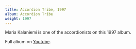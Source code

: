 ```yaml
---
title: Accordion Tribe, 1997
album: Accordion Tribe
weight: 1997
---
```

Maria Kalaniemi is one of the accordionists on this 1997 album.

Full album on [Youtube](https://www.youtube.com/watch?v=7Yfc7fQbiGM).
